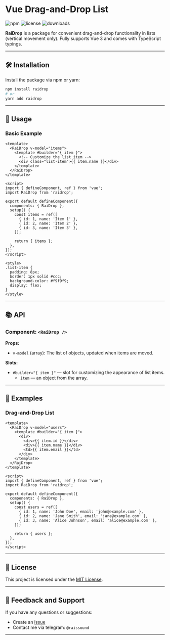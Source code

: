 # Vue Drag-and-Drop List

![npm](https://img.shields.io/npm/v/raidrop?color=brightgreen) ![license](https://img.shields.io/npm/l/raidrop) ![downloads](https://img.shields.io/npm/dt/raidrop)

**RaiDrop** is a package for convenient drag-and-drop functionality in lists (vertical movement only). Fully supports Vue 3 and comes with TypeScript typings.

---

## 🛠 Installation

Install the package via npm or yarn:

```bash
npm install raidrop
# or
yarn add raidrop
```

---

## 🚀 Usage

### Basic Example

```vue
<template>
  <RaiDrop v-model="items">
    <template #builder="{ item }">
      <!-- Customize the list item -->
      <div class="list-item">{{ item.name }}</div>
    </template>
  </RaiDrop>
</template>

<script>
import { defineComponent, ref } from 'vue';
import RaiDrop from 'raidrop';

export default defineComponent({
  components: { RaiDrop },
  setup() {
    const items = ref([
      { id: 1, name: 'Item 1' },
      { id: 2, name: 'Item 2' },
      { id: 3, name: 'Item 3' },
    ]);

    return { items };
  },
});
</script>

<style>
.list-item {
  padding: 8px;
  border: 1px solid #ccc;
  background-color: #f9f9f9;
  display: flex;
}
</style>
```

---

## 📚 API

### Component: `<RaiDrop />`

**Props:**
- `v-model` (array): The list of objects, updated when items are moved.

**Slots:**
- `#builder="{ item }"` — slot for customizing the appearance of list items.
  - `item` — an object from the array.

---

## 🌟 Examples

### Drag-and-Drop List
```vue
<template>
  <RaiDrop v-model="users">
    <template #builder="{ item }">
      <div>
        <div>{{ item.id }}</div>
        <div>{{ item.name }}</div>
        <td>{{ item.email }}</td>
      </div>
    </template>
  </RaiDrop>
</template>

<script>
import { defineComponent, ref } from 'vue';
import RaiDrop from 'raidrop';

export default defineComponent({
  components: { RaiDrop },
  setup() {
    const users = ref([
      { id: 1, name: 'John Doe', email: 'john@example.com' },
      { id: 2, name: 'Jane Smith', email: 'jane@example.com' },
      { id: 3, name: 'Alice Johnson', email: 'alice@example.com' },
    ]);

    return { users };
  },
});
</script>
```

---

## 📝 License

This project is licensed under the [MIT License](./LICENSE).

---

## 💬 Feedback and Support

If you have any questions or suggestions:
- Create an [issue](https://github.com/your_project/issues)
- Contact me via telegram: `@raissound`

---
